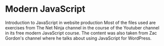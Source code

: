# Modern JavaScript
Introduction to JavaScript in website production
Most of the files used are exercises from The Net Ninja channel in the course of the Youtuber channel in its free modern JavaScript course. The content was also taken from Zac Gordon's channel where he talks about using JavaScript for WordPress.
